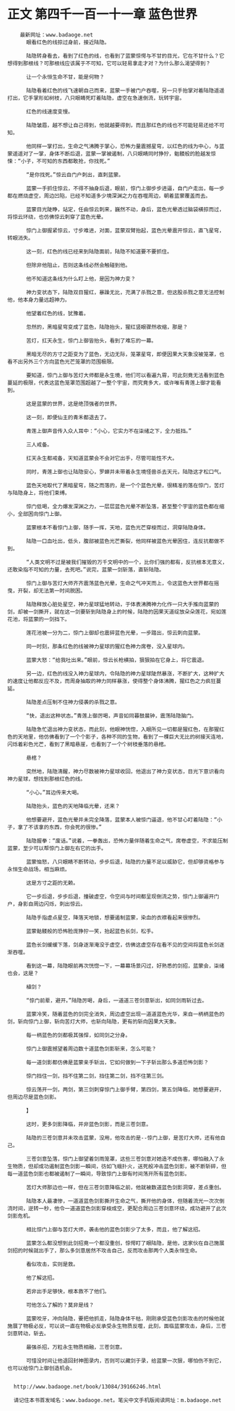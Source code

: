 # 正文 第四千一百一十一章 蓝色世界
        最新网址：www.badaoge.net
          眼看红色的线掠过身前，接近陆隐。
      
          陆隐转身看去，看到了红色的线，也看到了蓝蒙惊愕与不甘的目光，它在不甘什么？它想得到那根线？可那根线应该属于不可知，它可以轻易拿走才对？为什么那么渴望得到？
      
          让一个永恒生命不甘，能是何物？
      
          陆隐看着红色的线飞速朝自己而来，蓝蒙一手被门户吞噬，另一只手抬掌对着陆隐遥遥打出，它手掌形如树枝，八只眼睛死盯着陆隐，虚空在急速倒流，玩转宇宙。
      
          红色的线速度变慢。
      
          陆隐皱眉，越不想让自己得到，他就越要得到，而且那红色的线也不可能轻易还给不可知。
      
          他同样一掌打出，生命之气沸腾于掌心，恐怖力量震撼星穹，以红色的线为中心，与蓝蒙遥遥对了一掌，身体不断后退，蓝蒙一掌被遏制，八只眼睛同时狰狞，骷髅般的脸越发惊悚：“小子，不可知的东西都敢抢，你找死。”
      
          “是你找死。”惊云自门户刺出，直刺蓝蒙。
      
          蓝蒙一手抓住惊云，不得不抽身后退，眼前，惊门上御步步进逼，自门户走出，每一步都在燃烧虚空，周边凹陷，已经不知道多少境深渊之力在吞噬周边，朝着蓝蒙覆盖而去。
      
          蓝蒙目光陡睁，站定，任由惊云刺来，巍然不动，身后，蓝色光晕透过脑袋横掠而过，将惊云环绕，也仿佛惊云刺穿了蓝色光晕。
      
          惊门上御握紧惊云，寸步难进，对面，蓝蒙双臂抬起，蓝色光晕震开惊云，直飞星穹，转眼消失。
      
          这一刻，红色的线已经来到陆隐面前，陆隐不知道要不要抓住。
      
          但除非他阻止，否则这条线必然会触碰到他。
      
          他不知道这条线为什么盯上他，是因为神力变？
      
          神力变状态下，陆隐双目猩红，暴躁无比，充满了杀戮之意，但这股杀戮之意无法控制他，他本身力量远超神力。
      
          他望着红色的线，犹豫着。
      
          忽然的，黑暗星穹变成了蓝色，陆隐抬头，猩红竖眼骤然收缩，那是？
      
          苦灯，扛天永生，惊门上御皆抬头，看到了难忘的一幕。
      
          黑暗无尽的方寸之距变为了蓝色，无边无际，笼罩星穹，即便因果大天象没被笼罩，也看不出另外三个方向蓝色光芒笼罩的范围极限。
      
          要知道，惊门上御与苦灯大师都是永生境，他们可以看遍九霄，可此刻竟无法看到蓝色蔓延的极限，代表这蓝色笼罩范围超越了一整个宇宙，而究竟多大，或许唯有青莲上御才能看到。
      
          这是蓝蒙的世界，这是绝顶强者的世界。
      
          这一刻，即便仙主的青禾都退去了。
      
          青莲上御声音传入众人耳中：“小心，它实力不在柒绪之下，全力抵挡。”
      
          三人戒备。
      
          扛天永生都戒备，天知道蓝蒙会不会对它出手，尽管可能性不大。
      
          同时，青莲上御也让陆隐安心，罗蝉并未带着永生境怪兽杀去天元，陆隐这才松口气。
      
          蓝色天地取代了黑暗星穹，随之而落的，是一个个蓝色光晕，很精准的落在惊门，苦灯与陆隐身上，将他们束缚。
      
          惊门低喝，全力爆发深渊之力，一层层蓝色光晕不断坠落，甚至整个宇宙的蓝色都在缩小，全部困向惊门上御。
      
          蓝蒙根本不看惊门上御，随手一挥，天地，蓝色光芒穿梭而过，洞穿陆隐身体。
      
          陆隐一口血吐出，低头，腹部被蓝色光芒撕裂，他同样被蓝色光晕困住，连反抗都做不到。
      
          “人类文明不过是被我们摧毁的万千文明中的一个，比你们强的都有，反抗根本无意义，还敢染指不可知的力量，去死吧。”说完，蓝蒙一剑斩落，直斩陆隐。
      
          惊门上御与苦灯大师齐齐震荡蓝色光晕，生命之气冲天而上，令这蓝色大世界都在摇曳，开裂，却无法第一时间脱困。
      
          陆隐释放心脏处星空，神力星球猛地转动，于体表沸腾神力化作一只大手推向蓝蒙的剑，却被一剑撕开，就在这一剑要斩到陆隐身上的时候，陆隐的因果天道绽放朵朵莲花，宛如莲花池，将蓝蒙的一剑挡下。
      
          莲花池被一分为二，惊门上御却也震碎蓝色光晕，一步踏出，惊云刺向蓝蒙。
      
          同一时刻，那条红色的线被神力星球的猩红色神力席卷，没入星球内。
      
          蓝蒙大怒：“给我吐出来。”眼前，惊云长枪横拍，狠狠拍在它身上，将它震退。
      
          另一边，红色的线没入神力星球内，令陆隐的神力星球陡然暴涨，不断扩大，这种扩大的速度让他都反应不及，而周身抽取的神力同样暴涨，使得整个身体沸腾，猩红色之力疯狂蔓延。
      
          陆隐差点压制不住神力侵袭的杀戮之意。
      
          “快，退出这种状态。”青莲上御厉喝，声音如同暮鼓晨钟，震荡陆隐脑门。
      
          陆隐急忙退出神力变状态，而此刻，他眼神恍惚，入眼所见一切都是猩红色，在那猩红色的天地里，他仿佛看到了一个个影子，各种不同的生物，看到了一棵巨大无比的树接天连地，闪烁着彩色光芒，看到了黑暗悬崖，也看到了一个个树枝垂落的悬棺。
      
          悬棺？
      
          突然地，陆隐清醒，神力尽数被神力星球收回，他退出了神力变状态，目光下意识看向神力星球，想找到那根红色的线。
      
          “小心。”耳边传来大喝。
      
          陆隐抬头，蓝色的天地降临光晕，还来？
      
          他想要避开，蓝色光晕并未完全降落，蓝蒙本人被惊门逼退，他不甘心盯着陆隐：“小子，拿了不该拿的东西，你会死的很惨。”
      
          陆隐握拳：“废话。”说着，一拳轰出，恐怖力量伴随着生命之气，席卷虚空，不求能压制蓝蒙，至少可以帮惊门上御左右它的出手。
      
          蓝蒙恼怒，八只眼睛不断转动，步步后退，陆隐的力量不足以威胁它，但却够资格参与永恒生命战场，相当麻烦。
      
          这是方寸之距的无赖。
      
          它一步后退，步步后退，撞破虚空，令空间与时间都呈现倒流之势，惊门上御遍开门户，身影自周边闪烁，刺出惊云。
      
          陆隐手指虚点星空，降落天地锁，想要遏制蓝蒙，染血的衣襟看起来很惨烈。
      
          蓝蒙骷髅般的恐怖脸庞狰狞一笑，抬起蓝色长剑，松手。
      
          蓝色长剑缓缓下落，剑身逐渐淹没于虚空，仿佛这虚空存在看不见的空间将蓝色长剑逐渐吞噬。
      
          看到这一幕，陆隐眼前再次恍惚一下，一幕幕场景闪过，好熟悉的剑招，蓝蒙会，柒绪也会，这是？
      
          植剑？
      
          “惊门前辈，避开。”陆隐厉喝，身后，一道道三苍剑意斩出，如同剑雨斩过去。
      
          蓝蒙冷笑，随着蓝色的剑完全消失，周边虚空出现一道道蓝色光华，来自一柄柄蓝色的剑，斩向惊门上御，斩向苦灯大师，也斩向陆隐，更有的斩向因果大天象。
      
          每一柄蓝色的剑都极其强悍，如同剑之分身。
      
          惊门上御震撼望着周边数十道蓝色剑影斩来，怎么可能？
      
          每一道剑影都仿佛是蓝蒙亲手斩出，它如何做到一下子斩出那么多道恐怖剑影？
      
          惊门挡住一剑，挡不住第二剑，挡住第二剑，挡不住第三剑。
      
          惊云荡开一剑，两剑，第三剑刺穿惊门上御手臂，第四剑，第五剑降临，她想要避开，但周边尽是蓝色剑影。
      
          】
      
          这时，更多剑影降临，并非蓝色剑影，而是三苍剑意。
      
          陆隐的三苍剑意并未攻击蓝蒙，没用，他攻击的是--惊门上御，是苦灯大师，还有他自己。
      
          三苍剑意坠落，惊门上御望着剑雨笼罩，这些三苍剑意对她造不成伤害，哪怕融入了永生物质，但却成功遏制蓝色剑影一瞬间，彷如飞蛾扑火，送死般冲击蓝色剑影，被不断斩碎，但每一道蓝色剑影也都被遏制了一瞬间，导致惊门上御有时间荡开所有蓝色剑影。
      
          苦灯大师那边也一样，但在三苍剑意降临之前，他就被数道蓝色剑影洞穿，差点重创。
      
          陆隐本人最凄惨，一道道蓝色剑影撕开生命之气，撕开他的身体，但随着流光一次次倒流时间，逆转一秒，他令一道道蓝色剑影穿梭成空，更配合周边三苍剑意环绕，成功避开了此次剑影危机。
      
          相比惊门上御与苦灯大师，袭击他的蓝色剑影少了太多，而且，他了解这招。
      
          蓝蒙怎么都没想到此剑招竟一个都没重创，惊愕盯了眼陆隐，是他，这家伙在自己施展剑招的时候就出手了，那么多剑意居然不攻击自己，反而攻击那两个人类永恒生命。
      
          看似攻击，实则是救。
      
          他了解这招。
      
          若非出手足够快，根本救不了他们。
      
          可他怎么了解的？莫非是线？
      
          蓝蒙咬牙，冲向陆隐，要把他抓走，陆隐身体干枯，刚刚承受蓝色剑影攻击的时候他就施展了物极必反，可以说一直在物极必反承受永生物质反噬，此刻，面临蓝蒙攻击，身后，三苍剑意转动，斩去。
      
          最强杀招，万粒永生物质相融，三苍剑意。
      
          可惜没时间让他退回封神图录内，否则可以藏剑于录，给蓝蒙一次狠，哪怕伤不到它，也可以给惊门上御创造机会。
      
      
      http://www.badaoge.net/book/13084/39166246.html
      
      请记住本书首发域名：www.badaoge.net。笔尖中文手机版阅读网址：m.badaoge.net